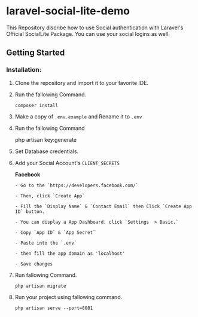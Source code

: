 
# laravel-social-lite-demo

This Repository discribe how to use Social authentication with Laravel's Official SocialLite Package. You can use your social logins as well.

 ## Getting Started

### Installation:

1. Clone the repository and import it to your favorite IDE.
2. Run the fallowing Command.
		

    `composer install`

3. Make a copy of `.env.example` and Rename it to `.env`
4. Run the fallowing Command
		

    php artisan key:generate

5. Set Database credentials.

6. Add your Social Account's `CLIENT_SECRETS`

     **Facebook** 
     
       - Go to the `https://developers.facebook.com/`
      
       - Then, click `Create App`
       
       - Fill the `Display Name` & `Contact Email` then Click `Create App ID` button.
       
       - You can display a App Dashboard. click `Settings  > Basic.`
       
       - Copy `App ID` & `App Secret`
       
       - Paste into the `.env`
      
       - then fill the app domain as 'localhost'
       
       - Save changes

7. Run fallowing Command.
		

    `php artisan migrate`

8. Run your project using fallowing command.
		

    `php artisan serve --port=8081`






